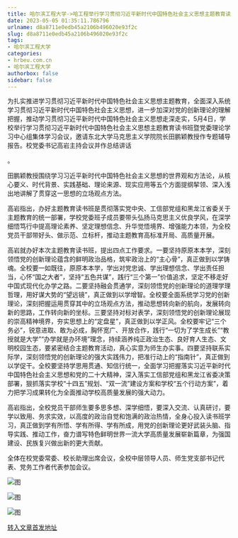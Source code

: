 ```yaml
---
title: 哈尔滨工程大学->哈工程举行学习贯彻习近平新时代中国特色社会主义思想主题教育读书班 | hrbeu.com.cn
date: 2023-05-05 01:35:11.786796
urlname: d8a8711e0edb45a2106b496020e93f2c
slug: d8a8711e0edb45a2106b496020e93f2c
tags: 
- 哈尔滨工程大学
categories:
- hrbeu.com.cn
- 哈尔滨工程大学
authorbox: false
sidebar: false
---
```

为扎实推进学习贯彻习近平新时代中国特色社会主义思想主题教育，全面深入系统学习贯彻习近平新时代中国特色社会主义思想，进一步加深对党的创新理论的理解把握，推动学习贯彻习近平新时代中国特色社会主义思想走深走实，5月4日，学校举行学习贯彻习近平新时代中国特色社会主义思想主题教育读书班暨党委理论学习中心组集体学习会议，邀请东北大学马克思主义学院院长田鹏颖教授作专题辅导报告。校党委书记高岩主持会议并作总结讲话
<!--more-->
。

田鹏颖教授围绕学习习近平新时代中国特色社会主义思想的世界观和方法论，从核心要义、时代背景、实践基础、理论来源、现实应用等五个方面提纲挈领、深入浅出地讲解了贯穿这一思想的立场观点方法。

高岩指出，办好主题教育读书班是贯彻落实党中央、工信部党组和黑龙江省委关于主题教育的统一部署，学校党委班子成员要带头弘扬马克思主义优良学风，在深学细悟笃行中提高理论素养、坚定理想信念、升华觉悟境界、增强能力本领，为全校党员干部带好头、做示范、立标杆，推动主题教育高标准开局、高质量开展。

高岩就办好本次主题教育读书班，提出四点工作要求。一要坚持原原本本学，深刻领悟党的创新理论蕴含的鲜明政治品格，筑牢政治上的“主心骨”，真正做到以学铸魂。全校要一如既往，原原本本学，学出对党忠诚、学出理想信念、学出责任担当，心怀“国之大者”，坚持“五色共谋”，践行“三个第一”价值追求，坚定不移走好中国式现代化办学之路。二要坚持融会贯通学，深刻领悟党的创新理论的道理学理哲理，用好谋大势的“望远镜”，真正做到以学增智。全校要全面系统学习党的创新理论，深刻把握运用贯穿其中的立场观点方法，推动思想转向新的航向，发展转向新的思路，工作转向新的坐标。三要坚持对标对表学，深刻领悟党的创新理论展现的崇高精神境界，夯实思想上的“定盘星”，真正做到以学正风。全校要牢记“三个务必”，锐意进取、敢为必成，胸怀宽广、开放合作，践行“一切为了学生成长”“教授就是大学”“办学就是办环境”理念，持续涵养纯正政治生态、良好育人生态、文明校园生态，要紧密结合主题教育活动，真心实意为师生办实事。四要坚持联系实际学，深刻领悟党的创新理论的强大实践伟力，把准行动上的“指南针”，真正做到以学促干。全校要坚持学思用贯通、知信行统一，全面学习把握落实习近平新时代中国特色社会主义思想和党的二十大精神，深入落实工信部党组和黑龙江省委决策部署，狠抓落实学校“十四五”规划、“双一流”建设方案和学校“五个行动方案”，着力把学习成果转化为全面推动学校高质量发展的强大动力。

高岩指出，全校党员干部师生要多思多想、深学细悟，要深入交流、认真研讨，要学以致用、务求实效，以高度的政治自觉和饱满的政治热情，全身心投入读书班学习，真正做到学有所悟、学有所得、学有所成，用党的创新理论更好武装头脑、指导实践、推动工作，奋力谱写特色鲜明世界一流大学高质量发展崭新篇章，为强国建设、民族复兴做出新的更大贡献。

全体在校党委常委、校长助理出席会议，全校中层领导人员、师生党支部书记代表、党务工作者代表参加会议。

![图](http://gongxue.cn/__local/A/CB/3E/31D0F2F80B32EFA0D7B5FC3790D_CA22413B_2AF40.jpg)

![图](http://gongxue.cn/__local/B/FB/87/78762F7AD607BDA2C81FC5C7F94_F846DE8D_253A0.jpg)

![图](http://gongxue.cn/__local/C/D5/EB/4AA155185D4562307DE9E9325DC_1D93C992_612D3F.png)

[转入文章首发地址](http://gongxue.cn/info/1141/75601.htm)